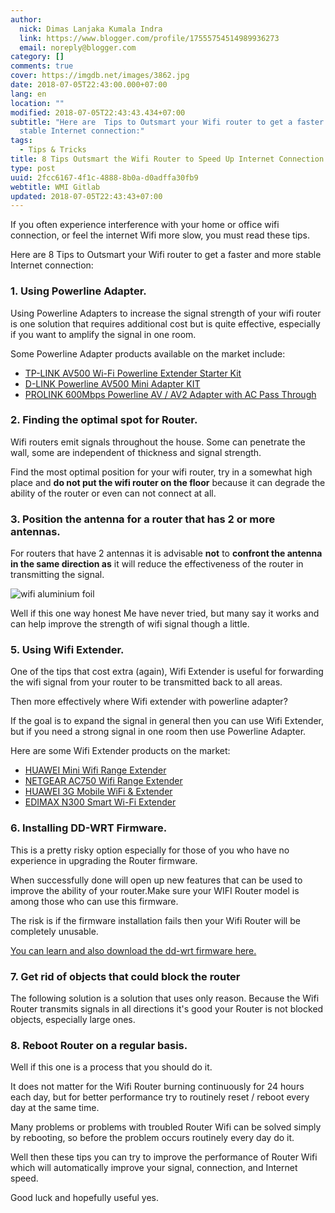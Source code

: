 ```yaml
---
author:
  nick: Dimas Lanjaka Kumala Indra
  link: https://www.blogger.com/profile/17555754514989936273
  email: noreply@blogger.com
category: []
comments: true
cover: https://imgdb.net/images/3862.jpg
date: 2018-07-05T22:43:00.000+07:00
lang: en
location: ""
modified: 2018-07-05T22:43:43.434+07:00
subtitle: "Here are  Tips to Outsmart your Wifi router to get a faster and more
  stable Internet connection:"
tags:
  - Tips & Tricks
title: 8 Tips Outsmart the Wifi Router to Speed ​​Up Internet Connection
type: post
uuid: 2fcc6167-4f1c-4888-8b0a-d0adffa30fb9
webtitle: WMI Gitlab
updated: 2018-07-05T22:43:43+07:00
---
```


If you often experience interference with your home or office wifi connection, or feel the internet Wifi more slow, you must read these tips.<br><p>    Here are 8 Tips to Outsmart your Wifi router to get a faster and more     stable Internet connection: </p><h3>    <strong>1. Using Powerline Adapter.</strong></h3><p>    Using Powerline Adapters to increase the signal strength of your wifi     router is one solution that requires additional cost but is quite     effective, especially if you want to amplify the signal in one room. </p><p>    Some Powerline Adapter products available on the market include: </p><ul>    <li>        <a href="http://weblight.in/?lite_url=https://translate.googleusercontent.com/translate_c%3Fdepth%3D2%26nv%3D1%26rurl%3Dtranslate.google.com%26sl%3Did%26sp%3Dnmt4%26tl%3Den%26u%3Dhttp://www.bhinneka.com/Associate/asc_clicks.aspx%253FBARef%253DBATL160900823%2526BATrcID%253Dasaljeplakcom2125118%2526Link%253Dhttp%25253A%25252F%25252Fwww.bhinneka.com%25252Fproducts%25252Fsku04716329%25252Ftp-link_av500_wi-fi_powerline_extender_starter_kit__tl-wpa4220kit_.aspx%2526SubID%253D%26xid%3D17259,15700002,15700021,15700122,15700124,15700149,15700168,15700186,15700191,15700201,15700208%26usg%3DALkJrhgMA1HOgI368Fk7sqZIEkIy1JhQgw&amp;ts=1530804917&amp;sig=APs-2Gzz6JEDtOuXFT4QW3mGRWKhKxYehQ" rel="noopener noreferer nofollow">            TP-LINK AV500 Wi-Fi Powerline Extender Starter Kit         </a>    </li>    <li>        <a href="http://weblight.in/?lite_url=https://translate.googleusercontent.com/translate_c%3Fdepth%3D2%26nv%3D1%26rurl%3Dtranslate.google.com%26sl%3Did%26sp%3Dnmt4%26tl%3Den%26u%3Dhttp://www.bhinneka.com/Associate/asc_clicks.aspx%253FBARef%253DBATL160900824%2526BATrcID%253Dasaljeplakcom2125118%2526Link%253Dhttp%25253A%25252F%25252Fwww.bhinneka.com%25252Fproducts%25252Fsku00916889%25252Fd-link_powerline_av500__mini_adapter_kit__dhp-p308av_.aspx%2526SubID%253D%26xid%3D17259,15700002,15700021,15700122,15700124,15700149,15700168,15700186,15700191,15700201,15700208%26usg%3DALkJrhibyZq79hu89obIDg8SLvGJbxOZUw&amp;ts=1530804917&amp;sig=APs-2Gz32jq3RDrNZNHfPXypzj3zcXWOwg" rel="noopener noreferer nofollow">            D-LINK Powerline AV500 Mini Adapter KIT         </a>    </li>    <li>        <a href="http://weblight.in/?lite_url=https://translate.googleusercontent.com/translate_c%3Fdepth%3D2%26nv%3D1%26rurl%3Dtranslate.google.com%26sl%3Did%26sp%3Dnmt4%26tl%3Den%26u%3Dhttp://www.bhinneka.com/Associate/asc_clicks.aspx%253FBARef%253DBATL160900825%2526BATrcID%253Dasaljeplakcom2125118%2526Link%253Dhttp%25253A%25252F%25252Fwww.bhinneka.com%25252Fproducts%25252Fsku03215990%25252Fprolink_600mbps_powerline_av_av2_adapter_with_ac_pass_through__ppl1500p_.aspx%2526SubID%253D%26xid%3D17259,15700002,15700021,15700122,15700124,15700149,15700168,15700186,15700191,15700201,15700208%26usg%3DALkJrhhjtdW2RBKM5PIaN2DT2-1NJ2gDYQ&amp;ts=1530804917&amp;sig=APs-2Gw13a81NeUb4lIKfh6tT45ju5jmdA" rel="noopener noreferer nofollow">            PROLINK 600Mbps Powerline AV / AV2 Adapter with AC Pass Through         </a>    </li></ul> <h3>    <strong>2. Finding the optimal spot for Router.</strong></h3><p>    Wifi routers emit signals throughout the house. Some can penetrate the     wall, some are independent of thickness and signal strength. </p> <p>    Find the most optimal position for your wifi router, try in a somewhat high     place and <strong>do not put the wifi router on the floor</strong> because     it can degrade the ability of the router or even can not connect at all. </p><h3>    <strong>        3. Position the antenna for a router that has 2 or more antennas.     </strong></h3><p>For routers that have 2 antennas it is advisable <strong>not</strong> to    <strong>confront the antenna in the same direction as</strong> it will     reduce the effectiveness of the router in transmitting the signal. </p><img src="https://imgdb.net/images/3862.jpg" alt="wifi aluminium foil" title="aluminum foil example"><p>    Well if this one way honest Me have never tried, but many say     it works and can help improve the strength of wifi signal though a little. </p><h3>    <strong>5. Using Wifi Extender.</strong></h3><p>    One of the tips that cost extra (again), Wifi Extender is useful for     forwarding the wifi signal from your router to be transmitted back to all     areas. </p><p>    Then more effectively where Wifi extender with powerline adapter? </p><p>    If the goal is to expand the signal in general then you can use Wifi     Extender, but if you need a strong signal in one room then use Powerline     Adapter. </p><p>    Here are some Wifi Extender products on the market: </p><ul>    <li>        <a href="http://weblight.in/?lite_url=https://translate.googleusercontent.com/translate_c%3Fdepth%3D2%26nv%3D1%26rurl%3Dtranslate.google.com%26sl%3Did%26sp%3Dnmt4%26tl%3Den%26u%3Dhttp://www.bhinneka.com/Associate/asc_clicks.aspx%253FBARef%253DBATL160900826%2526BATrcID%253Dasaljeplakcom2125118%2526Link%253Dhttp%25253A%25252F%25252Fwww.bhinneka.com%25252Fproducts%25252Fsku02516312%25252Fhuawei_mini_wifi_range_extender__ws331c__-_white.aspx%2526SubID%253D%26xid%3D17259,15700002,15700021,15700122,15700124,15700149,15700168,15700186,15700191,15700201,15700208%26usg%3DALkJrhjsOhvPVOfpbnFD85mynOmjjKMO7w&amp;ts=1530804917&amp;sig=APs-2GwHMK5lYazYDtzQXxvGEBWmYhqoxg" rel="noopener noreferer nofollow">            HUAWEI Mini Wifi Range Extender         </a>    </li>    <li>        <a href="http://weblight.in/?lite_url=https://translate.googleusercontent.com/translate_c%3Fdepth%3D2%26nv%3D1%26rurl%3Dtranslate.google.com%26sl%3Did%26sp%3Dnmt4%26tl%3Den%26u%3Dhttp://www.bhinneka.com/Associate/asc_clicks.aspx%253FBARef%253DBATL160900827%2526BATrcID%253Dasaljeplakcom2125118%2526Link%253Dhttp%25253A%25252F%25252Fwww.bhinneka.com%25252Fproducts%25252Fsku02816667%25252Fnetgear_ac750_wifi_range_extender__ex3700_.aspx%2526SubID%253D%26xid%3D17259,15700002,15700021,15700122,15700124,15700149,15700168,15700186,15700191,15700201,15700208%26usg%3DALkJrhiCZ5GCbA5JK9dB92a9B_FaBf6ZMA&amp;ts=1530804917&amp;sig=APs-2Gw93SHB-Q8w1VYha1vYwgoz4uKrkQ" rel="noopener noreferer nofollow">            NETGEAR AC750 Wifi Range Extender         </a>    </li>    <li>        <a href="http://weblight.in/?lite_url=https://translate.googleusercontent.com/translate_c%3Fdepth%3D2%26nv%3D1%26rurl%3Dtranslate.google.com%26sl%3Did%26sp%3Dnmt4%26tl%3Den%26u%3Dhttp://www.bhinneka.com/Associate/asc_clicks.aspx%253FBARef%253DBATL160900828%2526BATrcID%253Dasaljeplakcom2125118%2526Link%253Dhttp%25253A%25252F%25252Fwww.bhinneka.com%25252Fproducts%25252Fsku01614635%25252Fhuawei_3g_mobile_wifi___extender__e5336__-_white.aspx%2526SubID%253D%26xid%3D17259,15700002,15700021,15700122,15700124,15700149,15700168,15700186,15700191,15700201,15700208%26usg%3DALkJrhiPIcZDm9uaH8h0hGVxZkJRrxxp-w&amp;ts=1530804917&amp;sig=APs-2GzesFshaUP2QbLSik5QS24styzOmA" rel="noopener noreferer nofollow">            HUAWEI 3G Mobile WiFi &amp; Extender         </a>    </li>    <li>        <a href="http://weblight.in/?lite_url=https://translate.googleusercontent.com/translate_c%3Fdepth%3D2%26nv%3D1%26rurl%3Dtranslate.google.com%26sl%3Did%26sp%3Dnmt4%26tl%3Den%26u%3Dhttp://www.bhinneka.com/Associate/asc_clicks.aspx%253FBARef%253DBATL160900829%2526BATrcID%253Dasaljeplakcom2125118%2526Link%253Dhttp%25253A%25252F%25252Fwww.bhinneka.com%25252Fproducts%25252Fsku01714507%25252Fedimax_n300_smart_wi-fi_extender__ew-7438rpn_air_.aspx%2526SubID%253D%26xid%3D17259,15700002,15700021,15700122,15700124,15700149,15700168,15700186,15700191,15700201,15700208%26usg%3DALkJrhhkYWcN5j-pvMR1d8SDoFmRq0fojw&amp;ts=1530804917&amp;sig=APs-2GzOwi2wUi9XvtA5N-G-mn98mtPO1Q" rel="noopener noreferer nofollow">            EDIMAX N300 Smart Wi-Fi Extender         </a>    </li></ul><h3>    <strong>6. Installing DD-WRT Firmware.</strong></h3><p>    This is a pretty risky option especially for those of you who have no     experience in upgrading the Router firmware. </p><p>    When successfully done will open up new features that can be used to     improve the ability of your router.Make sure your WIFI Router model is     among those who can use this firmware. </p><p>    The risk is if the firmware installation fails then your Wifi Router will     be completely unusable. </p><p>    <a href="http://weblight.in/?lite_url=https://translate.googleusercontent.com/translate_c%3Fdepth%3D2%26nv%3D1%26rurl%3Dtranslate.google.com%26sl%3Did%26sp%3Dnmt4%26tl%3Den%26u%3Dhttps://www.dd-wrt.com/%26xid%3D17259,15700002,15700021,15700122,15700124,15700149,15700168,15700186,15700191,15700201,15700208%26usg%3DALkJrhjQZWLVvmZ5Q1uYCIhUrghTvdKfqw&amp;ts=1530804917&amp;sig=APs-2GwjKCaQz255PugUl8bKbizHPbRHcA" rel="noopener noreferer nofollow">        You can learn and also download the dd-wrt firmware here.     </a></p><h3>    <strong>7. Get rid of objects that could block the router</strong></h3><p>    The following solution is a solution that uses only reason. Because the     Wifi Router transmits signals in all directions it's good your Router is     not blocked objects, especially large ones. </p><h3>    <strong>8. Reboot Router on a regular basis.</strong></h3><p>    Well if this one is a process that you should do it. </p><p>    It does not matter for the Wifi Router burning continuously for 24 hours     each day, but for better performance try to routinely reset / reboot every     day at the same time. </p><p>    Many problems or problems with troubled Router Wifi can be solved simply by     rebooting, so before the problem occurs routinely every day do it. </p><p>    Well then these tips you can try to improve the performance of Router Wifi     which will automatically improve your signal, connection, and Internet     speed. </p><p>    Good luck and hopefully useful yes. </p><script>document.querySelectorAll("pre,code");

  pretext.forEach(function (el) {
    el.classList.toggle("notranslate", true);
  });</script>